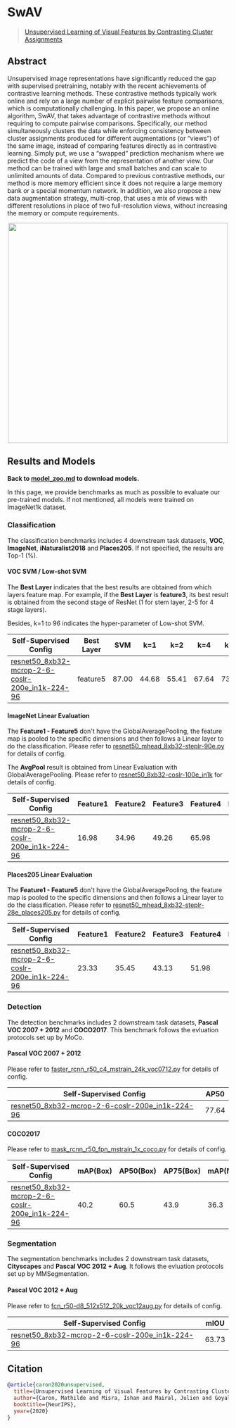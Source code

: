 # SwAV

> [Unsupervised Learning of Visual Features by Contrasting Cluster Assignments](https://arxiv.org/abs/2006.09882)

<!-- [ALGORITHM] -->

## Abstract

Unsupervised image representations have significantly reduced the gap with supervised pretraining, notably with the recent achievements of contrastive learning methods. These contrastive methods typically work online and rely on a large number of explicit pairwise feature comparisons, which is computationally challenging. In this paper, we propose an online algorithm, SwAV, that takes advantage of contrastive methods without requiring to compute pairwise comparisons. Specifically, our method simultaneously clusters the data while enforcing consistency between cluster assignments produced for different augmentations (or “views”) of the same image, instead of comparing features directly as in contrastive learning. Simply put, we use a “swapped” prediction mechanism where we predict the code of a view from the representation of another view. Our method can be trained with large and small batches and can scale to unlimited amounts of data. Compared to previous contrastive methods, our method is more memory efficient since it does not require a large memory bank or a special momentum network. In addition, we also propose a new data augmentation strategy, multi-crop, that uses a mix of views with different resolutions in place of two full-resolution views, without increasing the memory or compute requirements.

<div align="center">
<img  src="https://user-images.githubusercontent.com/36138628/149724517-9f1e7bdf-04c7-43e3-92f4-2b8fc1399123.png" width="500" />
</div>

## Results and Models

**Back to [model_zoo.md](https://github.com/open-mmlab/mmselfsup/blob/master/docs/en/model_zoo.md) to download models.**

In this page, we provide benchmarks as much as possible to evaluate our pre-trained models. If not mentioned, all models were trained on ImageNet1k dataset.

### Classification

The classification benchmarks includes 4 downstream task datasets, **VOC**, **ImageNet**,  **iNaturalist2018** and **Places205**. If not specified, the results are  Top-1 (%).

#### VOC SVM / Low-shot SVM

The **Best Layer** indicates that the best results are obtained from which layers feature map. For example, if the **Best Layer** is **feature3**, its best result is obtained from the second stage of ResNet (1 for stem layer, 2-5 for 4 stage layers).

Besides, k=1 to 96 indicates the hyper-parameter of Low-shot SVM.

| Self-Supervised Config                                                                                                                                                              | Best Layer | SVM   | k=1   | k=2   | k=4   | k=8   | k=16  | k=32  | k=64  | k=96  |
| ----------------------------------------------------------------------------------------------------------------------------------------------------------------------------------- | ---------- | ----- | ----- | ----- | ----- | ----- | ----- | ----- | ----- | ----- |
| [resnet50_8xb32-mcrop-2-6-coslr-200e_in1k-224-96](https://github.com/open-mmlab/mmselfsup/blob/master/configs/selfsup/swav/swav_resnet50_8xb32-mcrop-2-6-coslr-200e_in1k-224-96.py) | feature5   | 87.00 | 44.68 | 55.41 | 67.64 | 73.67 | 78.14 | 81.58 | 83.98 | 85.15 |

#### ImageNet Linear Evaluation

The **Feature1 - Feature5** don't have the GlobalAveragePooling, the feature map is pooled to the specific dimensions and then follows a Linear layer to do the classification. Please refer to [resnet50_mhead_8xb32-steplr-90e.py](https://github.com/open-mmlab/mmselfsup/blob/master/configs/benchmarks/classification/imagenet/resnet50_mhead_8xb32-steplr-90e_in1k.py) for details of config.

The **AvgPool** result is obtained from Linear Evaluation with GlobalAveragePooling. Please refer to [resnet50_8xb32-coslr-100e_in1k](https://github.com/open-mmlab/mmselfsup/blob/master/configs/benchmarks/classification/imagenet/resnet50_8xb32-coslr-100e_in1k.py) for details of config.

| Self-Supervised Config                                                                                                                                                              | Feature1 | Feature2 | Feature3 | Feature4 | Feature5 | AvgPool |
| ----------------------------------------------------------------------------------------------------------------------------------------------------------------------------------- | -------- | -------- | -------- | -------- | -------- | ------- |
| [resnet50_8xb32-mcrop-2-6-coslr-200e_in1k-224-96](https://github.com/open-mmlab/mmselfsup/blob/master/configs/selfsup/swav/swav_resnet50_8xb32-mcrop-2-6-coslr-200e_in1k-224-96.py) | 16.98    | 34.96    | 49.26    | 65.98    | 70.74    | 70.47   |

#### Places205 Linear Evaluation

The **Feature1 - Feature5** don't have the GlobalAveragePooling, the feature map is pooled to the specific dimensions and then follows a Linear layer to do the classification. Please refer to [resnet50_mhead_8xb32-steplr-28e_places205.py](https://github.com/open-mmlab/mmselfsup/blob/master/configs/benchmarks/classification/places205/resnet50_mhead_8xb32-steplr-28e_places205.py) for details of config.

| Self-Supervised Config                                                                                                                                                              | Feature1 | Feature2 | Feature3 | Feature4 | Feature5 |
| ----------------------------------------------------------------------------------------------------------------------------------------------------------------------------------- | -------- | -------- | -------- | -------- | -------- |
| [resnet50_8xb32-mcrop-2-6-coslr-200e_in1k-224-96](https://github.com/open-mmlab/mmselfsup/blob/master/configs/selfsup/swav/swav_resnet50_8xb32-mcrop-2-6-coslr-200e_in1k-224-96.py) | 23.33    | 35.45    | 43.13    | 51.98    | 55.09    |

### Detection

The detection benchmarks includes 2 downstream task datasets, **Pascal VOC 2007 + 2012** and **COCO2017**. This benchmark follows the evluation protocols set up by MoCo.

#### Pascal VOC 2007 + 2012

Please refer to [faster_rcnn_r50_c4_mstrain_24k_voc0712.py](https://github.com/open-mmlab/mmselfsup/blob/master/configs/benchmarks/mmdetection/voc0712/faster_rcnn_r50_c4_mstrain_24k_voc0712.py) for details of config.

| Self-Supervised Config                                                                                                                                                              | AP50  |
| ----------------------------------------------------------------------------------------------------------------------------------------------------------------------------------- | ----- |
| [resnet50_8xb32-mcrop-2-6-coslr-200e_in1k-224-96](https://github.com/open-mmlab/mmselfsup/blob/master/configs/selfsup/swav/swav_resnet50_8xb32-mcrop-2-6-coslr-200e_in1k-224-96.py) | 77.64 |

#### COCO2017

Please refer to [mask_rcnn_r50_fpn_mstrain_1x_coco.py](https://github.com/open-mmlab/mmselfsup/blob/master/configs/benchmarks/mmdetection/coco/mask_rcnn_r50_fpn_mstrain_1x_coco.py) for details of config.

| Self-Supervised Config                                                                                                                                                              | mAP(Box) | AP50(Box) | AP75(Box) | mAP(Mask) | AP50(Mask) | AP75(Mask) |
| ----------------------------------------------------------------------------------------------------------------------------------------------------------------------------------- | -------- | --------- | --------- | --------- | ---------- | ---------- |
| [resnet50_8xb32-mcrop-2-6-coslr-200e_in1k-224-96](https://github.com/open-mmlab/mmselfsup/blob/master/configs/selfsup/swav/swav_resnet50_8xb32-mcrop-2-6-coslr-200e_in1k-224-96.py) | 40.2     | 60.5      | 43.9      | 36.3      | 57.5       | 38.8       |

### Segmentation

The segmentation benchmarks includes 2 downstream task datasets, **Cityscapes** and **Pascal VOC 2012 + Aug**. It follows the evluation protocols set up by MMSegmentation.

#### Pascal VOC 2012 + Aug

Please refer to [fcn_r50-d8_512x512_20k_voc12aug.py](https://github.com/open-mmlab/mmselfsup/blob/master/configs/benchmarks/mmsegmentation/voc12aug/fcn_r50-d8_512x512_20k_voc12aug.py) for details of config.

| Self-Supervised Config                                                                                                                                                              | mIOU  |
| ----------------------------------------------------------------------------------------------------------------------------------------------------------------------------------- | ----- |
| [resnet50_8xb32-mcrop-2-6-coslr-200e_in1k-224-96](https://github.com/open-mmlab/mmselfsup/blob/master/configs/selfsup/swav/swav_resnet50_8xb32-mcrop-2-6-coslr-200e_in1k-224-96.py) | 63.73 |

## Citation

```bibtex
@article{caron2020unsupervised,
  title={Unsupervised Learning of Visual Features by Contrasting Cluster Assignments},
  author={Caron, Mathilde and Misra, Ishan and Mairal, Julien and Goyal, Priya and Bojanowski, Piotr and Joulin, Armand},
  booktitle={NeurIPS},
  year={2020}
}
```
